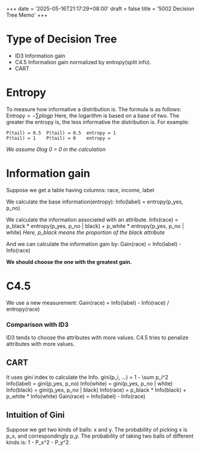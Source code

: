 +++
date = '2025-05-16T21:17:29+08:00'
draft = false 
title = '5002 Decision Tree Memo'
+++
# Type of Decision Tree
- ID3
	Information gain
- C4.5
	Information gain normalized by entropy(split info).
- CART

# Entropy
To measure how informative a distribution is.
The formula is as follows:
$\text{Entropy} = - \sum p log p$
Here, the logarithm is based on a base of two.
The greater the entropy is, the less informative the distribution is.
For example:
```
P(tail) = 0.5  P(tail) = 0.5  entropy = 1
P(tail) = 1    P(tail) = 0    entropy = 
```

*We assume 0log 0 = 0 in the calculation*


# Information gain
Suppose we get a table having columns: race, income, label

We calculate the base information(entropy):
Info(label) = entropy(p_yes, p_no)

We calculate the information associated with an attribute.
Info(race) = p_black * entropy(p_yes, p_no | black) + p_white * entropy(p_yes, p_no | white)
*Here, p_black means the proportion of the black attribute*

And we can calculate the information gain by:
Gain(race) = Info(label) - Info(race)

**We should choose the one with the greatest gain.**


# C4.5
We use a new measurement:
Gain(race) = Info(label) - Info(race) / entropy(race)

### Comparison with ID3
ID3 tends to choose the attributes with more values.
C4.5 tries to penalize attributes with more values.

## CART
It uses gini index to calculate the Info.
gini(p_i, ...) = 1 - \sum p_i^2
Info(label) = gini(p_yes, p_no)
Info(white) = gini(p_yes, p_no | white)
Info(black) = gini(p_yes, p_no | black)
Info(race) = p_black * Info(black) + p_white * Info(white)
Gain(race) = Info(label) - Info(race)


## Intuition of Gini
Suppose we get two kinds of balls: x and y.
The probability of picking x is p_x, and correspondingly p_y.
The probability of taking two balls of different kinds is:
1 - P_x^2 - P_y^2.

